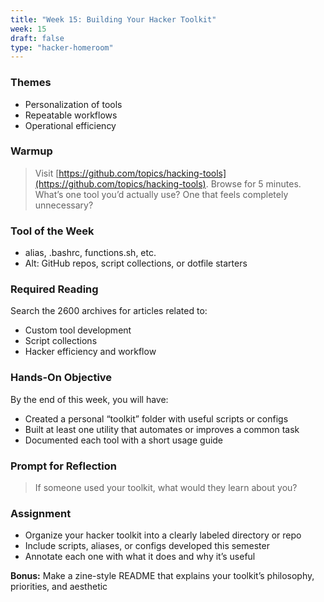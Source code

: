 ```yaml
---
title: "Week 15: Building Your Hacker Toolkit"
week: 15
draft: false
type: "hacker-homeroom"
---
```


### Themes

- Personalization of tools
- Repeatable workflows
- Operational efficiency

### Warmup

> Visit [https://github.com/topics/hacking-tools](https://github.com/topics/hacking-tools). Browse for 5 minutes. What’s one tool you’d actually use? One that feels completely unnecessary?

### Tool of the Week

- alias, .bashrc, functions.sh, etc.
- Alt: GitHub repos, script collections, or dotfile starters

### Required Reading

Search the 2600 archives for articles related to:
- Custom tool development
- Script collections
- Hacker efficiency and workflow

### Hands-On Objective

By the end of this week, you will have:

- Created a personal “toolkit” folder with useful scripts or configs
- Built at least one utility that automates or improves a common task
- Documented each tool with a short usage guide

### Prompt for Reflection

> If someone used your toolkit, what would they learn about you?

### Assignment

- Organize your hacker toolkit into a clearly labeled directory or repo
- Include scripts, aliases, or configs developed this semester
- Annotate each one with what it does and why it’s useful

**Bonus:** Make a zine-style README that explains your toolkit’s philosophy, priorities, and aesthetic
